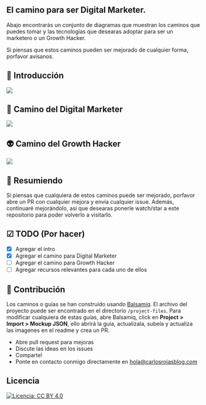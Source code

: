 ## El camino para ser Digital Marketer.

Abajo encontrarás un conjunto de diagramas que muestran los caminos que puedes tomar y las tecnologías que desearas adoptar para ser un marketero o un Growth Hacker. 

Si piensas que estos caminos pueden ser mejorado de cualquier forma, porfavor avisanos.

## 🚀 Introducción

![](https://firebasestorage.googleapis.com/v0/b/modular-source-808.appspot.com/o/images%2FThe%20Beginning.png?alt=media&token=53d8b729-a84c-4b0a-8d05-51d26c2701d4)

## 🎨 Camino del Digital Marketer

![](https://firebasestorage.googleapis.com/v0/b/modular-source-808.appspot.com/o/images%2FDigital%20Marketer.png?alt=media&token=edbc2b8e-060a-4dc0-9782-4b556f9cf5ff)

## 👽 Camino del Growth Hacker

![](https://firebasestorage.googleapis.com/v0/b/modular-source-808.appspot.com/o/images%2FGrowth%20Hacker.png?alt=media&token=1181eefb-9045-4319-be4f-88515b8a467f)

## 🚦 Resumiendo

Si piensas que cualquiera de estos caminos puede ser mejorado, porfavor abre un PR con cualquier mejora y envia cualquier issue. Además, continuaré mejorándolo, así que desearas ponerle watch/star a este repositorio para poder volverlo a visitarlo.

## ☑ TODO (Por hacer)

- [X] Agregar el intro
- [X] Agregar el camino para Digital Marketer
- [ ] Agregar el camino para Growth Hacker
- [ ] Agregar recursos relevantes para cada uno de ellos

## 👬 Contribución

Los caminos o guías se han construido usando [Balsamiq](https://balsamiq.com/products/mockups/). El archivo del proyecto puede ser encontrado en el directorio `/project-files`. Para modificar cualquiera de estas guías, abre Balsamiq, click en **Project > Import > Mockup JSON**, ello abrirá la guía, actualizala, subela y actualiza las imagenes en el readme y crea un PR.

- Abre pull request para mejoras
- Discute las ideas en los issues
- Comparte!
- Ponte en contacto conmigo directamente en hola@carlosrojasblog.com

## Licencia

[![Licencia: CC BY 4.0](https://img.shields.io/badge/License-CC%20BY%204.0-lightgrey.svg)](https://creativecommons.org/licenses/by/4.0/)
